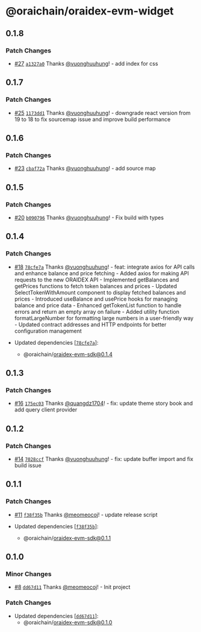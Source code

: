 # @oraichain/oraidex-evm-widget

## 0.1.8

### Patch Changes

- [#27](https://github.com/oraidex/evm-entry-point/pull/27) [`a1327a0`](https://github.com/oraidex/evm-entry-point/commit/a1327a0cb3b43d0e51643415b901c7e978e2c5c4) Thanks [@vuonghuuhung](https://github.com/vuonghuuhung)! - add index for css

## 0.1.7

### Patch Changes

- [#25](https://github.com/oraidex/evm-entry-point/pull/25) [`1173dd1`](https://github.com/oraidex/evm-entry-point/commit/1173dd1ac077a087419a7f417a42f0284eed72d9) Thanks [@vuonghuuhung](https://github.com/vuonghuuhung)! - downgrade react version from 19 to 18 to fix sourcemap issue and improve build performance

## 0.1.6

### Patch Changes

- [#23](https://github.com/oraidex/evm-entry-point/pull/23) [`cbaf72a`](https://github.com/oraidex/evm-entry-point/commit/cbaf72a9ff2fe56f8acd7e2fe808f2bb1f083c77) Thanks [@vuonghuuhung](https://github.com/vuonghuuhung)! - add source map

## 0.1.5

### Patch Changes

- [#20](https://github.com/oraidex/evm-entry-point/pull/20) [`b090796`](https://github.com/oraidex/evm-entry-point/commit/b09079672c9253d9a1825b3d2fe04cb0bac2b9e5) Thanks [@vuonghuuhung](https://github.com/vuonghuuhung)! - Fix build with types

## 0.1.4

### Patch Changes

- [#18](https://github.com/oraidex/evm-entry-point/pull/18) [`78cfe7a`](https://github.com/oraidex/evm-entry-point/commit/78cfe7af02fa71c66fe2ef3d4d21c3d84caa908e) Thanks [@vuonghuuhung](https://github.com/vuonghuuhung)! - feat: integrate axios for API calls and enhance balance and price fetching - Added axios for making API requests to the new ORAIDEX API - Implemented getBalances and getPrices functions to fetch token balances and prices - Updated SelectTokenWithAmount component to display fetched balances and prices - Introduced useBalance and usePrice hooks for managing balance and price data - Enhanced getTokenList function to handle errors and return an empty array on failure - Added utility function formatLargeNumber for formatting large numbers in a user-friendly way - Updated contract addresses and HTTP endpoints for better configuration management

- Updated dependencies [[`78cfe7a`](https://github.com/oraidex/evm-entry-point/commit/78cfe7af02fa71c66fe2ef3d4d21c3d84caa908e)]:
  - @oraichain/oraidex-evm-sdk@0.1.4

## 0.1.3

### Patch Changes

- [#16](https://github.com/oraidex/evm-entry-point/pull/16) [`175ec03`](https://github.com/oraidex/evm-entry-point/commit/175ec035934063749c839f529c1c85692dbf042a) Thanks [@quangdz1704](https://github.com/quangdz1704)! - fix: update theme story book and add query client provider

## 0.1.2

### Patch Changes

- [#14](https://github.com/oraidex/evm-entry-point/pull/14) [`7028ccf`](https://github.com/oraidex/evm-entry-point/commit/7028ccf36c658472cced862fd14581bbbff0e055) Thanks [@vuonghuuhung](https://github.com/vuonghuuhung)! - fix: update buffer import and fix build issue

## 0.1.1

### Patch Changes

- [#11](https://github.com/oraidex/evm-entry-point/pull/11) [`f38f35b`](https://github.com/oraidex/evm-entry-point/commit/f38f35baa078bdacb08d0b5d4550f7c15f360d35) Thanks [@meomeocoj](https://github.com/meomeocoj)! - update release script

- Updated dependencies [[`f38f35b`](https://github.com/oraidex/evm-entry-point/commit/f38f35baa078bdacb08d0b5d4550f7c15f360d35)]:
  - @oraichain/oraidex-evm-sdk@0.1.1

## 0.1.0

### Minor Changes

- [#8](https://github.com/oraidex/evm-entry-point/pull/8) [`dd67d11`](https://github.com/oraidex/evm-entry-point/commit/dd67d113c51ff40c66667c4d51cd6869555d7d51) Thanks [@meomeocoj](https://github.com/meomeocoj)! - Init project

### Patch Changes

- Updated dependencies [[`dd67d11`](https://github.com/oraidex/evm-entry-point/commit/dd67d113c51ff40c66667c4d51cd6869555d7d51)]:
  - @oraichain/oraidex-evm-sdk@0.1.0
